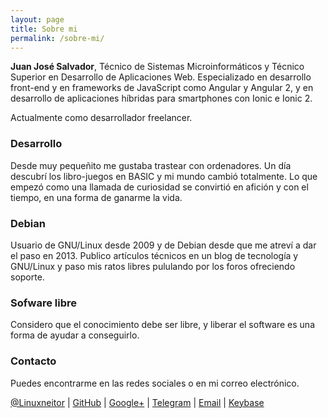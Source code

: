 ```yaml
---
layout: page
title: Sobre mi
permalink: /sobre-mi/
---
```


**Juan José Salvador**, Técnico de Sistemas Microinformáticos y Técnico Superior en Desarrollo de Aplicaciones Web. Especializado en desarrollo front-end y en frameworks de JavaScript como Angular y Angular 2, y en desarrollo de aplicaciones híbridas para smartphones con Ionic e Ionic 2.

Actualmente como desarrollador freelancer.

### Desarrollo
Desde muy pequeñito me gustaba trastear con ordenadores. Un día descubrí los libro-juegos en BASIC y mi mundo cambió totalmente. Lo que empezó como una llamada de curiosidad se convirtió en afición y con el tiempo, en una forma de ganarme la vida.

### Debian
Usuario de GNU/Linux desde 2009 y de Debian desde que me atreví a dar el paso en 2013. Publico artículos técnicos en un blog de tecnología y GNU/Linux y paso mis ratos libres pululando por los foros ofreciendo soporte.

### Sofware libre
Considero que el conocimiento debe ser libre, y liberar el software es una forma de ayudar a conseguirlo.

### Contacto
Puedes encontrarme en las redes sociales o en mi correo electrónico.

[@Linuxneitor](http://twitter.com/Linuxneitor) | [GitHub](http://www.github.com/JuanjoSalvador) | [Google+](https://plus.google.com/u/0/+JuanjoSalvador) | [Telegram](https://telegram.me/JuanjoSalvador) | [Email](mailto:contacto@juanjosalvador.es) | [Keybase](https://keybase.io/jsalvador)
